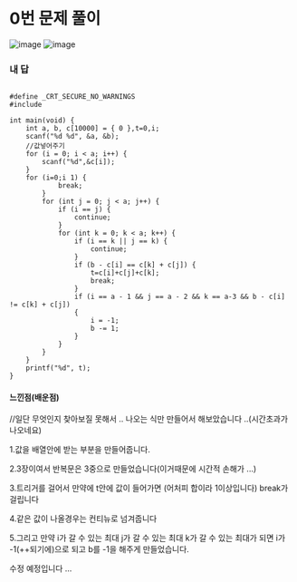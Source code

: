 # 0번 문제 풀이
![image](https://user-images.githubusercontent.com/81015704/121201616-9e8ffa80-c8af-11eb-991c-269e9e1ecb45.png)
![image](https://user-images.githubusercontent.com/81015704/121201647-a51e7200-c8af-11eb-83bd-8fe957ae4386.png)

### 내 답
<pre><code>
#define _CRT_SECURE_NO_WARNINGS
#include <stdio.h>

int main(void) {
	int a, b, c[10000] = { 0 },t=0,i;
	scanf("%d %d", &a, &b);
	//값넣어주기
	for (i = 0; i < a; i++) {
		scanf("%d",&c[i]);
	}
	for (i=0;i<a;i++) {
		if (t > 1) {
			break;
		}
		for (int j = 0; j < a; j++) {
			if (i == j) {
				continue;
			}
			for (int k = 0; k < a; k++) {
				if (i == k || j == k) {
					continue;
				}
				if (b - c[i] == c[k] + c[j]) {
					t=c[i]+c[j]+c[k];
					break;
				}
				if (i == a - 1 && j == a - 2 && k == a-3 && b - c[i] != c[k] + c[j])
				{
					i = -1;
					b -= 1;
				}
			}
		}
	}
	printf("%d", t);
}
</code></pre>


#### 느낀점(배운점)
//일단 무엇인지 찾아보질 못해서 .. 나오는 식만 만들어서 해보았습니다 ..(시간초과가 나오네요)<br>

1.값을 배열안에 받는 부분을 만들어줍니다.<br>

2.3장이여서 반복문은 3중으로 만들었습니다(이거때문에 시간적 손해가 ...)

3.트리거를 걸어서 만약에 t안에 값이 들어가면 (어처피 합이라 1이상입니다) break가 걸립니다<br>

4.같은 값이 나올경우는 컨티뉴로 넘겨줍니다<br>

5.그리고 만약 i가 갈 수 있는 최대 j가 갈 수 있는 최대 k가 갈 수 있는 최대가 되면 i가 -1(++되기에)으로 되고 b를 -1을 해주게 만들었습니다.<br>

수정 예정입니다 ...
